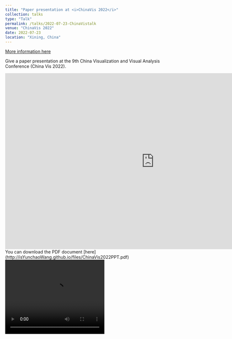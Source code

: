 ```yaml
---
title: "Paper presentation at <i>ChinaVis 2022</i>"
collection: talks
type: "Talk"
permalink: /talks/2022-07-23-ChinaVistalk
venue: "ChinaVis 2022"
date: 2022-07-23
location: "Xining, China"
---
```


[More information here](https://chinavis.org/2022/index.html)



Give a paper presentation at the 9th China Visualization and Visual Analysis Conference (China Vis 2022).  

<iframe src="https://isYunchaoWang.github.io/files/ChinaVis2022PPT.pdf" width="960" height="569" frameborder="0" marginheight="0" marginwidth="0">Loading...</iframe>
You can download the PDF document [here](http://isYunchaoWang.github.io/files/ChinaVis2022PPT.pdf)

<video width="320" height="240" controls>
  <source src="https://isYunchaoWang.github.io/files/Fast-Forword-1001.mp4" type="video/mp4">
  Your browser does not support the video tag.
</video>
